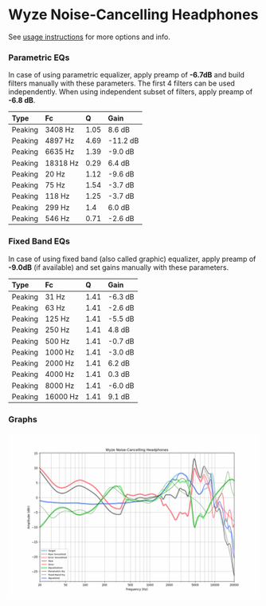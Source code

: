 # Wyze Noise-Cancelling Headphones
See [usage instructions](https://github.com/jaakkopasanen/AutoEq#usage) for more options and info.

### Parametric EQs
In case of using parametric equalizer, apply preamp of **-6.7dB** and build filters manually
with these parameters. The first 4 filters can be used independently.
When using independent subset of filters, apply preamp of **-6.8 dB**.

| Type    | Fc       |    Q | Gain     |
|:--------|:---------|:-----|:---------|
| Peaking | 3408 Hz  | 1.05 | 8.6 dB   |
| Peaking | 4897 Hz  | 4.69 | -11.2 dB |
| Peaking | 6635 Hz  | 1.39 | -9.0 dB  |
| Peaking | 18318 Hz | 0.29 | 6.4 dB   |
| Peaking | 20 Hz    | 1.12 | -9.6 dB  |
| Peaking | 75 Hz    | 1.54 | -3.7 dB  |
| Peaking | 118 Hz   | 1.25 | -3.7 dB  |
| Peaking | 299 Hz   | 1.4  | 6.0 dB   |
| Peaking | 546 Hz   | 0.71 | -2.6 dB  |

### Fixed Band EQs
In case of using fixed band (also called graphic) equalizer, apply preamp of **-9.0dB**
(if available) and set gains manually with these parameters.

| Type    | Fc       |    Q | Gain    |
|:--------|:---------|:-----|:--------|
| Peaking | 31 Hz    | 1.41 | -6.3 dB |
| Peaking | 63 Hz    | 1.41 | -2.6 dB |
| Peaking | 125 Hz   | 1.41 | -5.5 dB |
| Peaking | 250 Hz   | 1.41 | 4.8 dB  |
| Peaking | 500 Hz   | 1.41 | -0.7 dB |
| Peaking | 1000 Hz  | 1.41 | -3.0 dB |
| Peaking | 2000 Hz  | 1.41 | 6.2 dB  |
| Peaking | 4000 Hz  | 1.41 | 0.3 dB  |
| Peaking | 8000 Hz  | 1.41 | -6.0 dB |
| Peaking | 16000 Hz | 1.41 | 9.1 dB  |

### Graphs
![](./Wyze%20Noise-Cancelling%20Headphones.png)